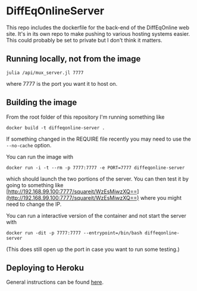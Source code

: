 # DiffEqOnlineServer

This repo includes the dockerfile for the back-end of the DiffEqOnline web site.  It's in its own repo to make pushing to various hosting systems easier.  This could probably be set to private but I don't think it matters.  

## Running locally, not from the image

```
julia /api/mux_server.jl 7777
```

where 7777 is the port you want it to host on.  

## Building the image
From the root folder of this repository I'm running something like

```
docker build -t diffeqonline-server .
```

If something changed in the REQUIRE file recently you may need to use the `--no-cache` option.

You can run the image with

```
docker run -i -t --rm -p 7777:7777 -e PORT=7777 diffeqonline-server
```

which should launch the two portions of the server.  You can then test it by going to something like [http://192.168.99.100:7777/squareit/WzEsMiwzXQ==](http://192.168.99.100:7777/squareit/WzEsMiwzXQ==) where you might need to change the IP.

You can run a interactive version of the container and not start the server with

```
docker run -dit -p 7777:7777 --entrypoint=/bin/bash diffeqonline-server
```

(This does still open up the port in case you want to run some testing.)

## Deploying to Heroku

General instructions can be found [here](https://devcenter.heroku.com/articles/container-registry-and-runtime).  
